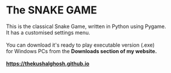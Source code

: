 # The SNAKE GAME
This is the classical Snake Game, written in Python using Pygame.<br>
It has a customised settings menu.<br><br>
You can download it's ready to play executable version (.exe)<br> for Windows PCs from the <b>Downloads section of my website<b>.<br><br>
https://thekushalghosh.github.io<br>
